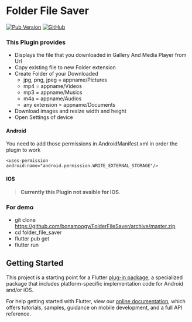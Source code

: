 # Folder File Saver

[![Pub Version](https://img.shields.io/pub/v/folder_file_saver)](https://pub.dev/packages/folder_file_saver)
[![GitHub](https://img.shields.io/github/license/bonamoogy/folderfilesaver)](https://github.com/bonamoogy/FolderFileSaver/blob/master/LICENSE)

### This Plugin provides
- Displays the file that you downloaded in Gallery And Media Player from Url
- Copy existing file to new Folder extension
- Create Folder of your Downloaded
   - jpg, png, jpeg = appname/Pictures
   - mp4 = appname/Videos
   - mp3 = appname/Musics
   - m4a = appname/Audios
   - any extension = appname/Documents
- Download images and resize width and height
- Open Settings of device

#### Android
You need to add those permissions in AndroidManifest.xml in order the plugin to work
```
<uses-permission android:name="android.permission.WRITE_EXTERNAL_STORAGE"/>
```
#### IOS
>**Currently this Plugin not avaible for IOS**. 

### For demo

- git clone https://github.com/bonamoogy/FolderFileSaver/archive/master.zip
- cd folder_file_saver
- flutter pub get
- flutter run

## Getting Started

This project is a starting point for a Flutter
[plug-in package](https://flutter.dev/developing-packages/),
a specialized package that includes platform-specific implementation code for
Android and/or iOS.

For help getting started with Flutter, view our 
[online documentation](https://flutter.dev/docs), which offers tutorials, 
samples, guidance on mobile development, and a full API reference.
